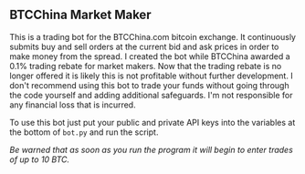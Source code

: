 ## BTCChina Market Maker

This is a trading bot for the BTCChina.com bitcoin exchange. It continuously submits buy and sell orders at the current bid and ask prices in order to make money from the spread. I created the bot while BTCChina awarded a 0.1% trading rebate for market makers. Now that the trading rebate is no longer offered it is likely this is not profitable without further development. I don't recommend using this bot to trade your funds without going through the code yourself and adding additional safeguards. I'm not responsible for any financial loss that is incurred. 

To use this bot just put your public and private API keys into the variables at the bottom of `bot.py` and run the script. 

*Be warned that as soon as you run the program it will begin to enter trades of up to 10 BTC.*
